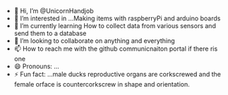 - 👋 Hi, I’m @UnicornHandjob
- 👀 I’m interested in ...Making items with raspberryPi and arduino boards
- 🌱 I’m currently learning How to collect data from various sensors and send them to a database
- 💞️ I’m looking to collaborate on anything and everything
- 📫 How to reach me with the github communicnaiton portal if there ris one
- 😄 Pronouns: ...
- ⚡ Fun fact: ...male ducks reproductive organs are corkscrewed and the female orface is countercorkscrew in shape and orientation.

<!---
UnicornHandjob/UnicornHandjob is a ✨ special ✨ repository because its `README.md` (this file) appears on your GitHub profile.
You can click the Preview link to take a look at your changes.
--->
